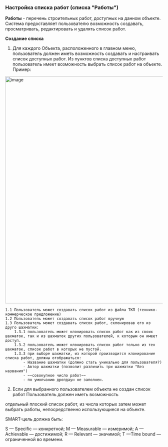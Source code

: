 ### Настройка списка работ (списка "Работы")  



**Работы** - перечень строительных работ, доступных на данном объекте.  
Система предоставляет пользователю возможность создавать, просматривать, редактировать и удалять список работ.

**Создание списка**

1. Для каждого Объекта, расположенного в главном меню, пользователь должен иметь возможность создавать и настраивать список доступных работ.
   Из пунктов списка доступных работ пользователь имеет возможность выбрать список работ на объекте. 
Пример:
<img width="727" alt="image" src="https://user-images.githubusercontent.com/122552428/212556648-078c9611-9280-40ef-baaf-ca7692968db7.png">

    1.1 Пользователь может создавать список работ из файла ТКП (технико-коммерческое предложение)
    1.2 Пользователь может создавать список работ вручную
    1.3 Пользователь может создавать список работ, склонировав его из друго шахматки:
        1.3.1 пользователь может клонировать список работ как из своих шахматок, так и из шахматок других пользователей, к которым он имеет доступ.
        1.3.2 пользователь может клонировать список работ только из тех шахматок, список работ в которых не пустой.
        1.3.3 при выборе шахматки, из которой производится клонирование списка работ, должны отображаться:
            - Название шахматки (должно стать уникально для пользователя?)
            - Автор шахматки (позволит различить три шахматки "Без названия")
            - ~~совокупное число работ~~
            - по умолчанию дропдаун не заполнен.
            

2. Если для выбранного пользователем объекта не создан список работ
Пользователь должен иметь возможность 









отдельный плоский список работ, из числа которых затем может выбрать работы, непосредственно
использующиеся на объекте.






SMART-цель должна быть:

S — Specific — конкретной;
M — Measurable — измеримой;
A — Achievable — достижимой;
R — Relevant — значимой;
T —Time bound — ограниченной во времени.


